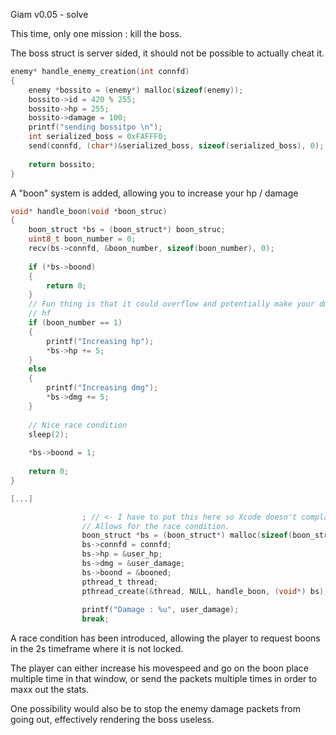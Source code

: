 Giam v0.05 - solve 

This time, only one mission : kill the boss.

The boss struct is server sided, it should not be possible to actually cheat it.

```c
enemy* handle_enemy_creation(int connfd)
{
    enemy *bossito = (enemy*) malloc(sizeof(enemy));
    bossito->id = 420 % 255;
    bossito->hp = 255;
    bossito->damage = 100;
    printf("sending bossitpo \n");
    int serialized_boss = 0xFAFFF0;
    send(connfd, (char*)&serialized_boss, sizeof(serialized_boss), 0);
    
    return bossito;
}
```

A "boon" system is added, allowing you to increase your hp / damage


```c
void* handle_boon(void *boon_struc)
{
    boon_struct *bs = (boon_struct*) boon_struc;
    uint8_t boon_number = 0;
    recv(bs->connfd, &boon_number, sizeof(boon_number), 0);
    
    if (*bs->boond)
    {
        return 0;
    }
    // Fun thing is that it could overflow and potentially make your dmg / hp worse.
    // hf
    if (boon_number == 1)
    {
        printf("Increasing hp");
        *bs->hp += 5;
    }
    else
    {
        printf("Increasing dmg");
        *bs->dmg += 5;
    }
    
    // Nice race condition
    sleep(2);
    
    *bs->boond = 1;
    
    return 0;
}

[...]

                ; // <- I have to put this here so Xcode doesn't complain ?
                // Allows for the race condition.
                boon_struct *bs = (boon_struct*) malloc(sizeof(boon_struct));
                bs->connfd = connfd;
                bs->hp = &user_hp;
                bs->dmg = &user_damage;
                bs->boond = &booned;
                pthread_t thread;
                pthread_create(&thread, NULL, handle_boon, (void*) bs);
                
                printf("Damage : %u", user_damage);
                break;
```

A race condition has been introduced, allowing the player to request boons in the 2s timeframe where it is not locked.

The player can either increase his movespeed and go on the boon place multiple time in that window, or send the packets multiple times in order to maxx out the stats.

One possibility would also be to stop the enemy damage packets from going out, effectively rendering the boss useless.